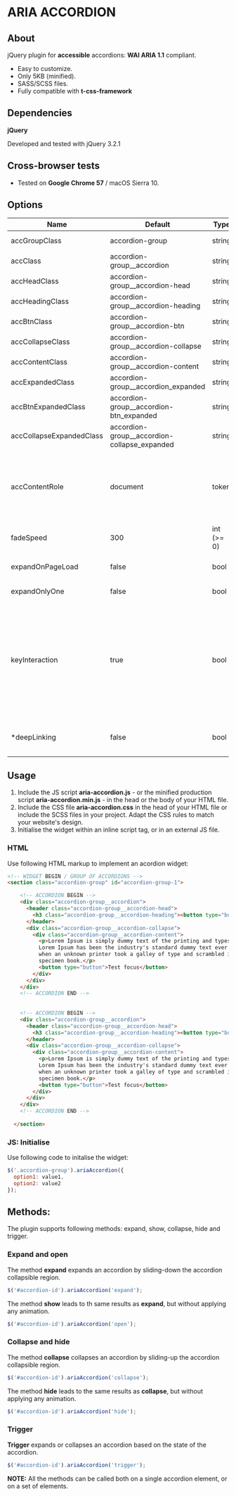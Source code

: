 # ARIA ACCORDION

## About

jQuery plugin for **accessible** accordions: **WAI ARIA 1.1** compliant.

* Easy to customize.
* Only 5KB (minified).
* SASS/SCSS files.
* Fully compatible with **t-css-framework**

## Dependencies

**jQuery**

Developed and tested with jQuery 3.2.1

## Cross-browser tests

* Tested on **Google Chrome 57** / macOS Sierra 10.

## Options

Name | Default | Type | Description
-----|---------|------|-------------
accGroupClass | accordion-group | string | Class of accordion group elements.
accClass | accordion-group__accordion | string | Class of single accordion elements.
accHeadClass | accordion-group__accordion-head | string | Class of accordion head region.
accHeadingClass | accordion-group__accordion-heading | string | Class of accordion heading elements.
accBtnClass | accordion-group__accordion-btn | string | Class of accordion buttons.
accCollapseClass | accordion-group__accordion-collapse | string | Class of accordion collapse regions.
accContentClass | accordion-group__accordion-content | string | Class of accordion content elements.
accExpandedClass | accordion-group__accordion_expanded | string | Class added to expanded accordions.
accBtnExpandedClass | accordion-group__accordion-btn_expanded | string | Class added to the button of an expanded accordion.
accCollapseExpandedClass | accordion-group__accordion-collapse_expanded | string | Class added to collapse region of an expanded accordion.
accContentRole | document | token | Role of accordion content. Accepted values: document, application. For more information see [https://www.w3.org/TR/wai-aria-1.1/](https://www.w3.org/TR/wai-aria-1.1/).
fadeSpeed | 300 | int (>= 0) | Duration of collapse/expand animations.
expandOnPageLoad | false | bool | Show or hide first accordion of group when page is first loaded.
expandOnlyOne | false | bool | Allow only one accordion to be expanded in a group.
keyInteraction | true | bool | Allow user to move focus with arrow keys and other shortcuts. For more information see [https://www.w3.org/TR/wai-aria-practices-1.1/#accordion](https://www.w3.org/TR/wai-aria-practices-1.1/#accordion). Do not set this option to false, except if you have a good reason to do so.
*deepLinking | false | bool | Enable deep linking and history states. **Important:** This feature is planned for future versions of the plugin

## Usage

1. Include the JS script **aria-accordion.js** - or the minified production script **aria-accordion.min.js** - in the head or the body of your HTML file.
2. Include the CSS file  **aria-accordion.css** in the head of your HTML file or include the SCSS files in your project. Adapt the CSS rules to match your website's design. 
3. Initialise the widget within an inline script tag, or in an external JS file.


### HTML

Use following HTML markup to implement an acordion widget:

```html
<!-- WIDGET BEGIN / GROUP OF ACCORDIONS -->
<section class="accordion-group" id="accordion-group-1">

    <!-- ACCORDION BEGIN -->
    <div class="accordion-group__accordion">
      <header class="accordion-group__accordion-head">
        <h3 class="accordion-group__accordion-heading"><button type="button" class="accordion-group__accordion-btn">Accordion 1 <span>Expand/Close</span></button></h3>
      </header>
      <div class="accordion-group__accordion-collapse">
        <div class="accordion-group__accordion-content">
          <p>Lorem Ipsum is simply dummy text of the printing and typesetting industry. 
          Lorem Ipsum has been the industry's standard dummy text ever since the 1500s,
          when an unknown printer took a galley of type and scrambled it to make a type 
          specimen book.</p>
          <button type="button">Test focus</button>
        </div>
      </div>
    </div>
    <!-- ACCORDION END -->
    
    
    <!-- ACCORDION BEGIN -->
    <div class="accordion-group__accordion">
      <header class="accordion-group__accordion-head">
        <h3 class="accordion-group__accordion-heading"><button type="button" class="accordion-group__accordion-btn">Accordion 1 <span>Expand/Close</span></button></h3>
      </header>
      <div class="accordion-group__accordion-collapse">
        <div class="accordion-group__accordion-content">
          <p>Lorem Ipsum is simply dummy text of the printing and typesetting industry. 
          Lorem Ipsum has been the industry's standard dummy text ever since the 1500s,
          when an unknown printer took a galley of type and scrambled it to make a type 
          specimen book.</p>
          <button type="button">Test focus</button>
        </div>
      </div>
    </div>
    <!-- ACCORDION END -->
    
  </section>
```

### JS: Initialise

Use following code to initalise the widget:

```javascript
$('.accordion-group').ariaAccordion({
  option1: value1,
  option2: value2
});
```

## Methods:

The plugin supports following methods: expand, show, collapse, hide and trigger.

### Expand and open

The method **expand** expands an accordion by sliding-down the accordion collapsible region.

````javascript
$('#accordion-id').ariaAccordion('expand');
````

The method **show** leads to th same results as **expand**, but without applying any animation.

````javascript
$('#accordion-id').ariaAccordion('open');
````

### Collapse and hide

The method **collapse** collapses an accordion by sliding-up the accordion collapsible region.

````javascript
$('#accordion-id').ariaAccordion('collapse');
````

The method **hide** leads to the same results as **collapse**, but without applying any animation.

````javascript
$('#accordion-id').ariaAccordion('hide');
````


### Trigger

**Trigger** expands or collapses an accordion based on the state of the accordion.

````javascript
$('#accordion-id').ariaAccordion('trigger');
````

**NOTE:** All the methods can be called both on a single accordion element, or on a set of elements.